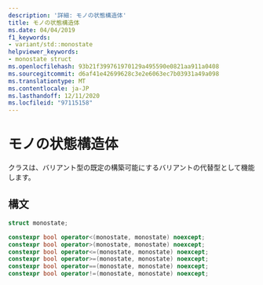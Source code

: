 ```yaml
---
description: '詳細: モノの状態構造体'
title: モノの状態構造体
ms.date: 04/04/2019
f1_keywords:
- variant/std::monostate
helpviewer_keywords:
- monostate struct
ms.openlocfilehash: 93b21f399761970129a495590e0821aa911a0408
ms.sourcegitcommit: d6af41e42699628c3e2e6063ec7b03931a49a098
ms.translationtype: MT
ms.contentlocale: ja-JP
ms.lasthandoff: 12/11/2020
ms.locfileid: "97115158"
---
```

# <a name="monostate-struct"></a>モノの状態構造体

クラスは、バリアント型の既定の構築可能にするバリアントの代替型として機能します。

## <a name="syntax"></a>構文

```cpp
struct monostate;

constexpr bool operator<(monostate, monostate) noexcept;
constexpr bool operator>(monostate, monostate) noexcept;
constexpr bool operator<=(monostate, monostate) noexcept;
constexpr bool operator>=(monostate, monostate) noexcept;
constexpr bool operator==(monostate, monostate) noexcept;
constexpr bool operator!=(monostate, monostate) noexcept;
```
